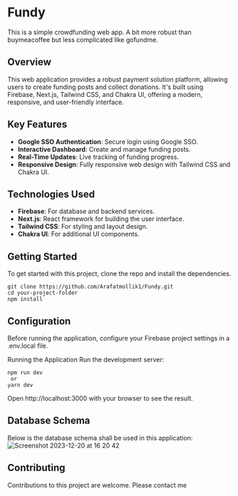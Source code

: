 # Fundy
This is a simple crowdfunding web app. A bit more robust than buymeacoffee but less complicated like gofundme.

## Overview
This web application provides a robust payment solution platform, allowing users to create funding posts and collect donations. It's built using Firebase, Next.js, Tailwind CSS, and Chakra UI, offering a modern, responsive, and user-friendly interface.

## Key Features
- **Google SSO Authentication**: Secure login using Google SSO.
- **Interactive Dashboard**: Create and manage funding posts.
- **Real-Time Updates**: Live tracking of funding progress.
- **Responsive Design**: Fully responsive web design with Tailwind CSS and Chakra UI.

## Technologies Used
- **Firebase**: For database and backend services.
- **Next.js**: React framework for building the user interface.
- **Tailwind CSS**: For styling and layout design.
- **Chakra UI**: For additional UI components.

## Getting Started
To get started with this project, clone the repo and install the dependencies.

```
git clone https://github.com/Arafatmollik1/Fundy.git
cd your-project-folder
npm install
```


## Configuration
Before running the application, configure your Firebase project settings in a .env.local file.

Running the Application
Run the development server:

```
npm run dev
 or
yarn dev
```
Open http://localhost:3000 with your browser to see the result.

## Database Schema
Below is the database schema shall be used in this application:
![Screenshot 2023-12-20 at 16 20 42](https://github.com/Arafatmollik1/Fundy/assets/49017356/4b78848a-3ac3-489a-bb8c-49a0b722597e)

## Contributing
Contributions to this project are welcome. Please contact me
